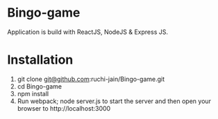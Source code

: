# Bingo-game
Application is build with ReactJS, NodeJS & Express JS.  

# Installation
1. git clone git@github.com:ruchi-jain/Bingo-game.git
2. cd Bingo-game
3. npm install
4. Run webpack; node server.js to start the server and then open your browser to http://localhost:3000
